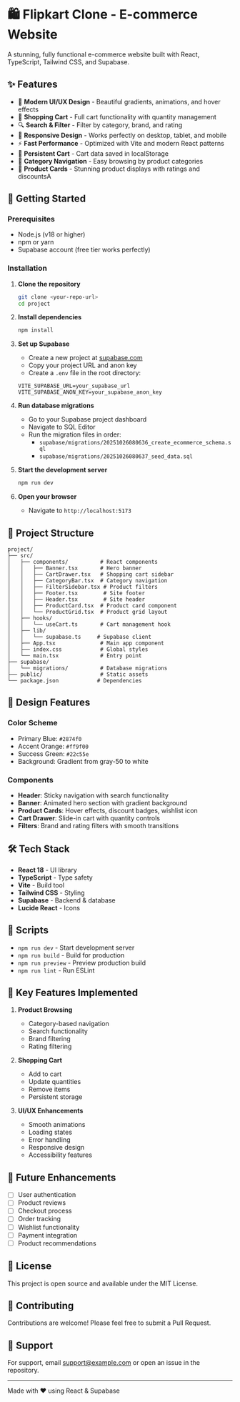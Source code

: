 # 🛍️ Flipkart Clone - E-commerce Website

A stunning, fully functional e-commerce website built with React, TypeScript, Tailwind CSS, and Supabase.

## ✨ Features

- 🎨 **Modern UI/UX Design** - Beautiful gradients, animations, and hover effects
- 🛒 **Shopping Cart** - Full cart functionality with quantity management
- 🔍 **Search & Filter** - Filter by category, brand, and rating
- 📱 **Responsive Design** - Works perfectly on desktop, tablet, and mobile
- ⚡ **Fast Performance** - Optimized with Vite and modern React patterns
- 💾 **Persistent Cart** - Cart data saved in localStorage
- 🎯 **Category Navigation** - Easy browsing by product categories
- 🌟 **Product Cards** - Stunning product displays with ratings and discountsA

## 🚀 Getting Started

### Prerequisites

- Node.js (v18 or higher)
- npm or yarn
- Supabase account (free tier works perfectly)

### Installation

1. **Clone the repository**
   ```bash
   git clone <your-repo-url>
   cd project
   ```

2. **Install dependencies**
   ```bash
   npm install
   ```

3. **Set up Supabase**
   - Create a new project at [supabase.com](https://supabase.com)
   - Copy your project URL and anon key
   - Create a `.env` file in the root directory:
   ```env
   VITE_SUPABASE_URL=your_supabase_url
   VITE_SUPABASE_ANON_KEY=your_supabase_anon_key
   ```

4. **Run database migrations**
   - Go to your Supabase project dashboard
   - Navigate to SQL Editor
   - Run the migration files in order:
     - `supabase/migrations/20251026080636_create_ecommerce_schema.sql`
     - `supabase/migrations/20251026080637_seed_data.sql`

5. **Start the development server**
   ```bash
   npm run dev
   ```

6. **Open your browser**
   - Navigate to `http://localhost:5173`

## 📁 Project Structure

```
project/
├── src/
│   ├── components/          # React components
│   │   ├── Banner.tsx       # Hero banner
│   │   ├── CartDrawer.tsx   # Shopping cart sidebar
│   │   ├── CategoryBar.tsx  # Category navigation
│   │   ├── FilterSidebar.tsx # Product filters
│   │   ├── Footer.tsx        # Site footer
│   │   ├── Header.tsx        # Site header
│   │   ├── ProductCard.tsx  # Product card component
│   │   └── ProductGrid.tsx  # Product grid layout
│   ├── hooks/
│   │   └── useCart.ts       # Cart management hook
│   ├── lib/
│   │   └── supabase.ts     # Supabase client
│   ├── App.tsx              # Main app component
│   ├── index.css            # Global styles
│   └── main.tsx             # Entry point
├── supabase/
│   └── migrations/          # Database migrations
├── public/                  # Static assets
└── package.json            # Dependencies
```

## 🎨 Design Features

### Color Scheme
- Primary Blue: `#2874f0`
- Accent Orange: `#ff9f00`
- Success Green: `#22c55e`
- Background: Gradient from gray-50 to white

### Components
- **Header**: Sticky navigation with search functionality
- **Banner**: Animated hero section with gradient background
- **Product Cards**: Hover effects, discount badges, wishlist icon
- **Cart Drawer**: Slide-in cart with quantity controls
- **Filters**: Brand and rating filters with smooth transitions

## 🛠️ Tech Stack

- **React 18** - UI library
- **TypeScript** - Type safety
- **Vite** - Build tool
- **Tailwind CSS** - Styling
- **Supabase** - Backend & database
- **Lucide React** - Icons

## 📝 Scripts

- `npm run dev` - Start development server
- `npm run build` - Build for production
- `npm run preview` - Preview production build
- `npm run lint` - Run ESLint

## 🎯 Key Features Implemented

1. **Product Browsing**
   - Category-based navigation
   - Search functionality
   - Brand filtering
   - Rating filtering

2. **Shopping Cart**
   - Add to cart
   - Update quantities
   - Remove items
   - Persistent storage

3. **UI/UX Enhancements**
   - Smooth animations
   - Loading states
   - Error handling
   - Responsive design
   - Accessibility features

## 🚧 Future Enhancements

- [ ] User authentication
- [ ] Product reviews
- [ ] Checkout process
- [ ] Order tracking
- [ ] Wishlist functionality
- [ ] Payment integration
- [ ] Product recommendations

## 📄 License

This project is open source and available under the MIT License.

## 🤝 Contributing

Contributions are welcome! Please feel free to submit a Pull Request.

## 📧 Support

For support, email support@example.com or open an issue in the repository.

---

Made with ❤️ using React & Supabase

